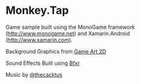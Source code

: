 # Monkey.Tap
Game sample built using the MonoGame framework (http://www.monogame.net) and Xamarin.Android (http://www.xamarin.com).

Background Graphics from [Game Art 2D](http://www.gameart2d.com/free-platformer-game-tileset.html)

Sound Effects Built using [Bfxr](http://bfxr.net)

Music by [@thecacktus](https://twitter.com/thecacktus)

